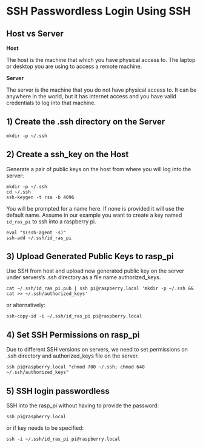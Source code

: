 # SSH Passwordless Login Using SSH

## Host vs Server

**Host**

The host is the machine that which you have physical access to. The laptop or desktop you are using to access a remote machine.

**Server**

The server is the machine that you do not have physical access to. It can be anywhere in the world, but it has internet access and you have valid credentials to log into that machine.

## 1) Create the .ssh directory on the Server

    mkdir -p ~/.ssh

## 2) Create a ssh_key on the Host

Generate a pair of public keys on the host from where you will log into the server:

    mkdir -p ~/.ssh
    cd ~/.ssh
    ssh-keygen -t rsa -b 4096

You will be prompted for a name here. If none is provided it will use the default name. Assume in our example you want to create a key named ```id_ras_pi``` to ssh into a raspberry pi.

    eval "$(ssh-agent -s)"
    ssh-add ~/.ssh/id_ras_pi

## 3) Upload Generated Public Keys to rasp_pi

Use SSH from host and upload new generated public key on the server under servers‘s .ssh directory as a file name authorized_keys.

    cat ~/.ssh/id_ras_pi.pub | ssh pi@raspberry.local 'mkdir -p ~/.ssh && cat >> ~/.ssh/authorized_keys'

or alternatively:

    ssh-copy-id -i ~/.ssh/id_ras_pi pi@raspberry.local

## 4) Set SSH Permissions on rasp_pi

Due to different SSH versions on servers, we need to set permissions on .ssh directory and authorized_keys file on the server.

    ssh pi@raspberry.local "chmod 700 ~/.ssh; chmod 640 ~/.ssh/authorized_keys"

## 5) SSH login passwordless

SSH into the rasp_pi without having to provide the password:

    ssh pi@raspberry.local

or if key needs to be specified:

    ssh -i ~/.ssh/id_ras_pi pi@raspberry.local